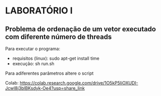 # LABORATÓRIO I

## Problema de ordenação de um vetor executado com diferente número de threads

Para executar o programa: <br/>
<ul>
    <li>requisitos (linux): sudo apt-get install time</li>
    <li>execução: sh run.sh</li>
</ul>

Para adiferentes parâmetros altere o script

Colab: https://colab.research.google.com/drive/1O5kP5IiOXUDI-Jcwl8j3blBKsdyk-Oe4?usp=share_link
